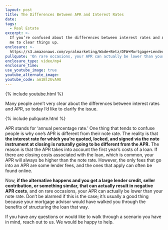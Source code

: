 ```yaml
---
layout: post
title: The Differences Between APR and Interest Rates
date:
tags:
  - Real Estate
excerpt: >-
  If you’re confused about the differences between interest rates and APR, allow
  me to clear things up.
enclosure: >-
  https://s3.amazonaws.com/vyralmarketing/Wade+Betz/DFW+Mortgage+Lender-+The+Differences+Between+APR+and+Interest+Rates.mp4
pullquote: 'On rare occasions, your APR can actually be lower than your note rate.'
enclosure_type: video/mp4
enclosure_time:
use_youtube_image: true
youtube_alternate_image:
youtube_code: am1Bl2UvA9U
---
```


{% include youtube.html %}

Many people aren’t very clear about the differences between interest rates and APR, so today I’d like to clarify the issue.

{% include pullquote.html %}

APR stands for ‘annual percentage rate.’ One thing that tends to confuse people is why one’s APR is different from their note rate. The reality is that **the interest rate for which you’re quoted, locked, and signed via the note instrument at closing is naturally going to be different from the APR.** The reason is that the APR takes into account the first year’s costs of a loan. If there are closing costs associated with the loan, which is common, your APR will always be higher than the note rate. However, the only fees that go into an APR are some lender fees, and the ones that apply can often be found online.

Now, **if the alternative happens and you get a large lender credit, seller contribution, or something similar, that can actually result in negative APR costs**, and on rare occasions, your APR can actually be lower than your note rate. Don’t be alarmed if this is the case; it’s usually a good thing because your mortgage advisor would have walked you through the benefits of structuring the loan that way.

If you have any questions or would like to walk through a scenario you have in mind, reach out to us. We would be happy to help.